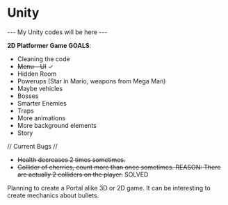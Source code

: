 # Unity

--- My Unity codes will be here ---

**2D Platformer Game GOALS**:

- Cleaning the code
- ~~Menu - UI~~ ✓
- Hidden Room
- Powerups (Star in Mario, weapons from Mega Man)
- Maybe vehicles
- Bosses
- Smarter Enemies
- Traps
- More animations
- More background elements
- Story

// Current Bugs //

- ~~Health decreases 2 times sometimes.~~
- ~~Collider of cherries, count more than once sometimes. REASON: There are actually 2 colliders on the player.~~ SOLVED


Planning to create a Portal alike 3D or 2D game. It can be interesting to create mechanics about bullets.
